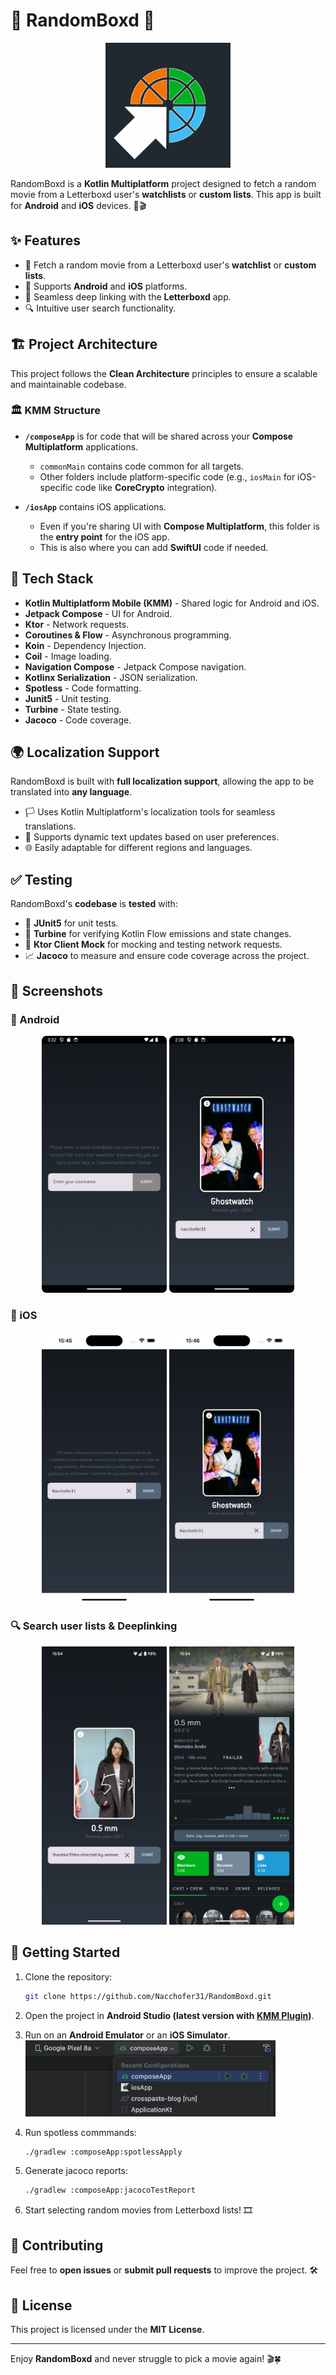 # 🎥 RandomBoxd 🍿


<p align="center">
  <img src="screenshots/randomboxd-logo.png" width="200" />
</p>

RandomBoxd is a **Kotlin Multiplatform** project designed to fetch a random movie from a Letterboxd user's **watchlists** or **custom lists**. This app is built for **Android** and **iOS** devices. 📱🎬

## ✨ Features
- 🎲 Fetch a random movie from a Letterboxd user's **watchlist** or **custom lists**.
- 📱 Supports **Android** and **iOS** platforms.
- 🔗 Seamless deep linking with the **Letterboxd** app.
- 🔍 Intuitive user search functionality.

## 🏗️ Project Architecture
This project follows the **Clean Architecture** principles to ensure a scalable and maintainable codebase.

### 🏛️ KMM Structure
- **`/composeApp`** is for code that will be shared across your **Compose Multiplatform** applications.
  - `commonMain` contains code common for all targets.
  - Other folders include platform-specific code (e.g., `iosMain` for iOS-specific code like **CoreCrypto** integration).

- **`/iosApp`** contains iOS applications.
  - Even if you're sharing UI with **Compose Multiplatform**, this folder is the **entry point** for the iOS app.
  - This is also where you can add **SwiftUI** code if needed.

## 🔧 Tech Stack
- **Kotlin Multiplatform Mobile (KMM)** - Shared logic for Android and iOS.
- **Jetpack Compose** - UI for Android.
- **Ktor** - Network requests.
- **Coroutines & Flow** - Asynchronous programming.
- **Koin** - Dependency Injection.
- **Coil** - Image loading.
- **Navigation Compose** - Jetpack Compose navigation.
- **Kotlinx Serialization** - JSON serialization.
- **Spotless** - Code formatting.
- **Junit5** - Unit testing.
- **Turbine** - State testing.
- **Jacoco** - Code coverage.

## 🌍 Localization Support

RandomBoxd is built with **full localization support**, allowing the app to be translated into **any language**.
- 🏳️ Uses Kotlin Multiplatform's localization tools for seamless translations.
- 📝 Supports dynamic text updates based on user preferences.
- 🌐 Easily adaptable for different regions and languages.


## ✅ Testing

RandomBoxd's **codebase** is **tested** with:
- 🧪 **JUnit5** for unit tests.
- 🌊 **Turbine** for verifying Kotlin Flow emissions and state changes.
- 🔌 **Ktor Client Mock** for mocking and testing network requests.
- 📈 **Jacoco** to measure and ensure code coverage across the project.

## 📸 Screenshots

### 🤖 Android
<p align="center">
  <img src="screenshots/android-randomboxd-1.png" width="200" />
  <img src="screenshots/android-randomboxd-2.png" width="200" />
</p>

### 🍏 iOS
<p align="center">
  <img src="screenshots/ios-randomboxd-1.png" width="200" />
  <img src="screenshots/ios-randomboxd-2.png" width="200" />
</p>

### 🔍 Search user lists & Deeplinking
<p align="center">
  <img src="screenshots/search-user-list-1.png" width="200" />
  <img src="screenshots/search-user-list-2.png" width="200" />
</p>



## 🚀 Getting Started
1. Clone the repository:
   ```sh
   git clone https://github.com/Nacchofer31/RandomBoxd.git
   ```

2. Open the project in **Android Studio (latest version with [KMM Plugin](https://plugins.jetbrains.com/plugin/14936-kotlin-multiplatform))**.
3. Run on an **Android Emulator** or an **iOS Simulator**.
   <img src="screenshots/run-config.png" width="400" />
4. Run spotless commmands:
   ```sh
   ./gradlew :composeApp:spotlessApply 
   ```
5. Generate jacoco reports:
   ```sh
   ./gradlew :composeApp:jacocoTestReport
   ```
6. Start selecting random movies from Letterboxd lists! 🎞️

## 🤝 Contributing
Feel free to **open issues** or **submit pull requests** to improve the project. 🛠️

## 📜 License
This project is licensed under the **MIT License**.

---
Enjoy **RandomBoxd** and never struggle to pick a movie again! 🎬🍀